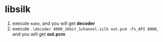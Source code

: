 # libsilk

1. execute `make`, and you will get **decoder**
2. execute `.\decoder 8000_16bit_1channel.silk out.pcm -Fs_API 8000`, and you will get **out.pcm**
